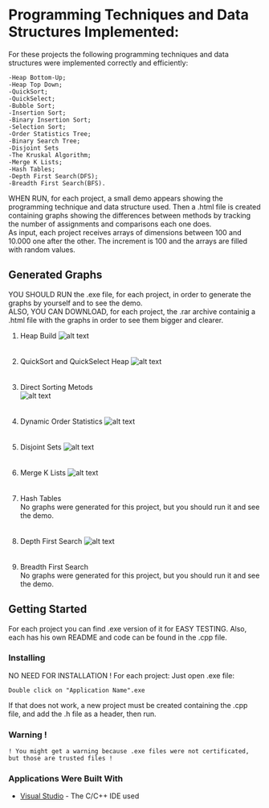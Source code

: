 # Programming Techniques and Data Structures Implemented:
For these projects the following programming techniques and data structures were implemented correctly and efficiently:
```
-Heap Bottom-Up;
-Heap Top Down;
-QuickSort;
-QuickSelect;
-Bubble Sort;
-Insertion Sort;
-Binary Insertion Sort;
-Selection Sort;
-Order Statistics Tree;
-Binary Search Tree;
-Disjoint Sets
-The Kruskal Algorithm;
-Merge K Lists;
-Hash Tables;
-Depth First Search(DFS);
-Breadth First Search(BFS).
```
WHEN RUN, for each project, a small demo appears showing the programming technique and data structure used. Then a .html file is created containing graphs showing the differences between methods by tracking the number of assignments and comparisons each one does.<br/>
As input, each project receives arrays of dimensions between 100 and 10.000 one after the other. The increment is 100 and the arrays are filled with random values.

## Generated Graphs
YOU SHOULD RUN the .exe file, for each project, in order to generate the graphs by yourself and to see the demo.<br/>
ALSO, YOU CAN DOWNLOAD, for each project, the .rar archive containig a .html file with the graphs in order to see them bigger and clearer.
1. Heap Build
![alt text](https://github.com/DanutGavrus/Photos/blob/master/1.%20Heap%20Build.png)<br/><br/><br/>
2. QuickSort and QuickSelect Heap
![alt text](https://github.com/DanutGavrus/Photos/blob/master/2.%20QuickSort%20and%20QuickSelect%20Heap.png)<br/><br/><br/>
3. Direct Sorting Metods<br/>
![alt text](https://github.com/DanutGavrus/Photos/blob/master/3.%20Direct%20Sorting%20Metods.png)<br/><br/><br/>
4. Dynamic Order Statistics
![alt text](https://github.com/DanutGavrus/Photos/blob/master/4.%20Dynamic%20Order%20Statistics.png)<br/><br/><br/>
5. Disjoint Sets
![alt text](https://github.com/DanutGavrus/Photos/blob/master/5.%20Disjoint%20Sets.png)<br/><br/><br/>
6. Merge K Lists
![alt text](https://github.com/DanutGavrus/Photos/blob/master/6.%20Merge%20K%20Lists.png)<br/><br/><br/>
7. Hash Tables<br/>
No graphs were generated for this project, but you should run it and see the demo.<br/><br/><br/>
8. Depth First Search
![alt text](https://github.com/DanutGavrus/Photos/blob/master/8.%20Depth%20First%20Search.png)<br/><br/><br/>
9. Breadth First Search<br/>
No graphs were generated for this project, but you should run it and see the demo.

## Getting Started
For each project you can find .exe version of it for EASY TESTING. Also, each has his own README and code can be found in the .cpp file.

### Installing
NO NEED FOR INSTALLATION ! For each project:
Just open .exe file:
```
Double click on "Application Name".exe
```
If that does not work, a new project must be created containing the .cpp file, and add the .h file as a header, then run.

### Warning !
```
! You might get a warning because .exe files were not certificated, but those are trusted files !
```

### Applications Were Built With
* [Visual Studio](https://visualstudio.microsoft.com/) - The C/C++ IDE used 